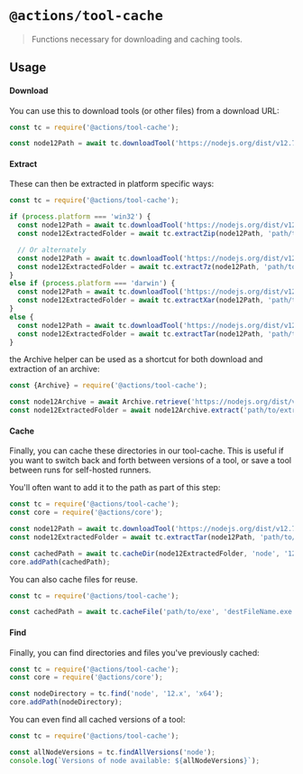 # `@actions/tool-cache`

> Functions necessary for downloading and caching tools.

## Usage

#### Download

You can use this to download tools (or other files) from a download URL:

```js
const tc = require('@actions/tool-cache');

const node12Path = await tc.downloadTool('https://nodejs.org/dist/v12.7.0/node-v12.7.0-linux-x64.tar.gz');
```

#### Extract

These can then be extracted in platform specific ways:

```js
const tc = require('@actions/tool-cache');

if (process.platform === 'win32') {
  const node12Path = await tc.downloadTool('https://nodejs.org/dist/v12.7.0/node-v12.7.0-win-x64.zip');
  const node12ExtractedFolder = await tc.extractZip(node12Path, 'path/to/extract/to');

  // Or alternately
  const node12Path = await tc.downloadTool('https://nodejs.org/dist/v12.7.0/node-v12.7.0-win-x64.7z');
  const node12ExtractedFolder = await tc.extract7z(node12Path, 'path/to/extract/to');
}
else if (process.platform === 'darwin') {
  const node12Path = await tc.downloadTool('https://nodejs.org/dist/v12.7.0/node-v12.7.0.pkg');
  const node12ExtractedFolder = await tc.extractXar(node12Path, 'path/to/extract/to');
}
else {
  const node12Path = await tc.downloadTool('https://nodejs.org/dist/v12.7.0/node-v12.7.0-linux-x64.tar.gz');
  const node12ExtractedFolder = await tc.extractTar(node12Path, 'path/to/extract/to');
}
```

the Archive helper can be used as a shortcut for both download and extraction of an archive:

```js
const {Archive} = require('@actions/tool-cache');

const node12Archive = await Archive.retrieve('https://nodejs.org/dist/v12.7.0/node-v12.7.0-linux-x64.tar.gz')
const node12ExtractedFolder = await node12Archive.extract('path/to/extract/to')
```

#### Cache

Finally, you can cache these directories in our tool-cache. This is useful if you want to switch back and forth between versions of a tool, or save a tool between runs for self-hosted runners.

You'll often want to add it to the path as part of this step:

```js
const tc = require('@actions/tool-cache');
const core = require('@actions/core');

const node12Path = await tc.downloadTool('https://nodejs.org/dist/v12.7.0/node-v12.7.0-linux-x64.tar.gz');
const node12ExtractedFolder = await tc.extractTar(node12Path, 'path/to/extract/to');

const cachedPath = await tc.cacheDir(node12ExtractedFolder, 'node', '12.7.0');
core.addPath(cachedPath);
```

You can also cache files for reuse.

```js
const tc = require('@actions/tool-cache');

const cachedPath = await tc.cacheFile('path/to/exe', 'destFileName.exe', 'myExeName', '1.1.0');
```

#### Find

Finally, you can find directories and files you've previously cached:

```js
const tc = require('@actions/tool-cache');
const core = require('@actions/core');

const nodeDirectory = tc.find('node', '12.x', 'x64');
core.addPath(nodeDirectory);
```

You can even find all cached versions of a tool:

```js
const tc = require('@actions/tool-cache');

const allNodeVersions = tc.findAllVersions('node');
console.log(`Versions of node available: ${allNodeVersions}`);
```
